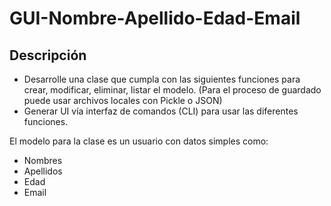 # GUI-Nombre-Apellido-Edad-Email

## Descripción

- Desarrolle una clase que cumpla con las siguientes funciones para crear, modificar, eliminar, listar el modelo. (Para el proceso de guardado puede usar archivos locales con Pickle o JSON)
- Generar UI vía interfaz de comandos (CLI) para usar las diferentes funciones.

El modelo para la clase es un usuario con datos simples como:

- Nombres
- Apellidos
- Edad
- Email
